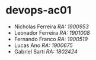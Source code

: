 # devops-ac01

- Nicholas Ferreira *RA: 1900953*
- Leonador Ferreira *RA: 1901008*
- Fernando Franco *RA: 1900519*
- Lucas Ano *RA: 1900675*
- Gabriel Sarti *RA: 1802424*
